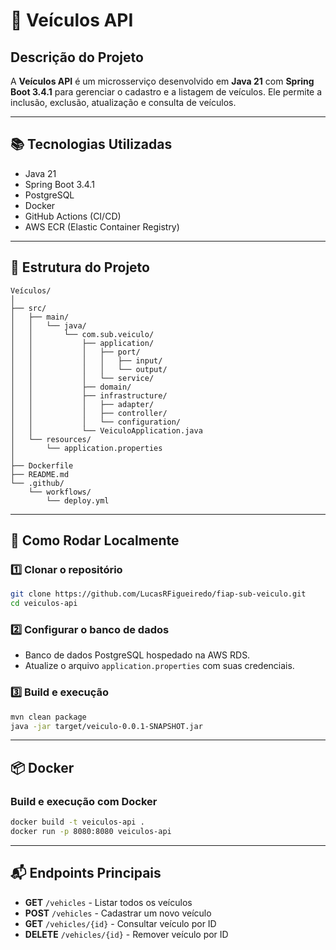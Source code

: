 # 🚗 Veículos API

## Descrição do Projeto
A **Veículos API** é um microsserviço desenvolvido em **Java 21** com **Spring Boot 3.4.1** para gerenciar o cadastro e a listagem de veículos. Ele permite a inclusão, exclusão, atualização e consulta de veículos.

---

## 📚 Tecnologias Utilizadas
- Java 21
- Spring Boot 3.4.1
- PostgreSQL
- Docker
- GitHub Actions (CI/CD)
- AWS ECR (Elastic Container Registry)

---

## 📂 Estrutura do Projeto
```
Veículos/
│
├── src/
│   ├── main/
│   │   └── java/
│   │       └── com.sub.veiculo/
│   │           ├── application/
│   │           │   ├── port/
│   │           │   │   ├── input/
│   │           │   │   └── output/
│   │           │   └── service/
│   │           ├── domain/
│   │           ├── infrastructure/
│   │           │   ├── adapter/
│   │           │   ├── controller/
│   │           │   └── configuration/
│   │           └── VeiculoApplication.java
│   └── resources/
│       └── application.properties
│
├── Dockerfile
├── README.md
└── .github/
    └── workflows/
        └── deploy.yml
```

---

## 🚀 Como Rodar Localmente

### 1️⃣ Clonar o repositório
```sh
git clone https://github.com/LucasRFigueiredo/fiap-sub-veiculo.git
cd veiculos-api
```

### 2️⃣ Configurar o banco de dados
- Banco de dados PostgreSQL hospedado na AWS RDS.
- Atualize o arquivo `application.properties` com suas credenciais.

### 3️⃣ Build e execução
```sh
mvn clean package
java -jar target/veiculo-0.0.1-SNAPSHOT.jar
```

---

## 📦 Docker
### Build e execução com Docker
```sh
docker build -t veiculos-api .
docker run -p 8080:8080 veiculos-api
```

---

## 📬 Endpoints Principais
- **GET** `/vehicles` - Listar todos os veículos
- **POST** `/vehicles` - Cadastrar um novo veículo
- **GET** `/vehicles/{id}` - Consultar veículo por ID
- **DELETE** `/vehicles/{id}` - Remover veículo por ID

